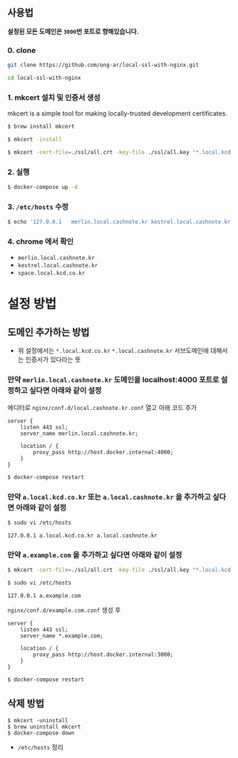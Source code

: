 ## 사용법

**설정된 모든 도메인은 `3000`번 포트로 향해있습니다.**

### 0. clone

```bash
git clone https://github.com/ong-ar/local-ssl-with-nginx.git

cd local-ssl-with-nginx
```

### 1. mkcert 설치 및 인증서 생성

mkcert is a simple tool for making locally-trusted development certificates.

```bash
$ brew install mkcert

$ mkcert -install

$ mkcert -cert-file=./ssl/all.crt -key-file ./ssl/all.key "*.local.kcd.co.kr" "*.local.cashnote.kr"
```

### 2. 실행

```bash
$ docker-compose up -d
```

### 3. `/etc/hosts` 수정

```bash
$ echo '127.0.0.1   merlin.local.cashnote.kr kestrel.local.cashnote.kr space.local.kcd.co.kr' | sudo tee -a /etc/hosts
```

### 4. chrome 에서 확인

- `merlin.local.cashnote.kr`
- `kestrel.local.cashnote.kr`
- `space.local.kcd.co.kr`

# 설정 방법

## 도메인 추가하는 방법

- 위 설정에서는 `*.local.kcd.co.kr` `*.local.cashnote.kr` 서브도메인에 대해서는 인증서가 있다라는 뜻

### 만약 `merlin.local.cashnote.kr` 도메인을 localhost:4000 포트로 설정하고 싶다면 아래와 같이 설정

에디터로 `nginx/conf.d/local.cashnote.kr.conf` 열고 아래 코드 추가

```
server {
    listen 443 ssl;
    server_name merlin.local.cashnote.kr;

    location / {
        proxy_pass http://host.docker.internal:4000;
    }
}
```

```bash
$ docker-compose restart
```

### 만약 `a.local.kcd.co.kr` 또는 `a.local.cashnote.kr` 을 추가하고 싶다면 아래와 같이 설정

```bash
$ sudo vi /etc/hosts
```

```
127.0.0.1 a.local.kcd.co.kr a.local.cashnote.kr
```

### 만약 `a.example.com` 을 추가하고 싶다면 아래와 같이 설정

```bash
$ mkcert -cert-file=./ssl/all.crt -key-file ./ssl/all.key "*.local.kcd.co.kr" "*.local.cashnote.kr" "*.example.com"
```

```bash
$ sudo vi /etc/hosts
```

```
127.0.0.1 a.example.com
```

`nginx/conf.d/example.com.conf` 생성 후

```
server {
    listen 443 ssl;
    server_name *.example.com;

    location / {
        proxy_pass http://host.docker.internal:3000;
    }
}
```

```bash
$ docker-compose restart
```

## 삭제 방법

```
$ mkcert -uninstall
$ brew uninstall mkcert
$ docker-compose down
```

- `/etc/hosts` 정리
